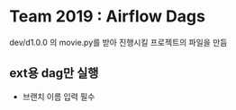 # Team 2019 : Airflow Dags

dev/d1.0.0 의 movie.py를 받아 진행시킬 프로젝트의 파일을 만듬

## ext용 dag만 실행
- 브랜치 이름 입력 필수
